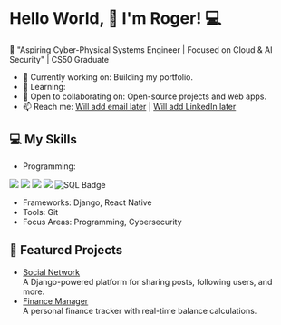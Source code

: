 # Hello World, 👋 I'm Roger! 💻

🌟 "Aspiring Cyber-Physical Systems Engineer | Focused on Cloud & AI Security" | CS50 Graduate

- 🔭 Currently working on: Building my portfolio.
- 🌱 Learning: 
- 👯 Open to collaborating on: Open-source projects and web apps.
- 📫 Reach me: [Will add email later](mailto:email@example.com) | [Will add LinkedIn later](https://linkedin.com/in/yourprofile)

## 💻 My Skills
- Programming: 
<span> 
  <img src="https://img.shields.io/badge/HTML5-E34F26?style=for-the-badge&logo=html5&logoColor=white">
  <img src="https://img.shields.io/badge/CSS3-1572B6?style=for-the-badge&logo=css3&logoColor=white">
  <img src="https://img.shields.io/badge/JavaScript-F7DF1E?style=for-the-badge&logo=javascript&logoColor=black">
  <img src="https://img.shields.io/badge/C-00599C?style=for-the-badge&logo=c&logoColor=white">
  <img src="https://img.shields.io/badge/SQL-777BB4?style=for-the-badge&logo=SQL&logoColor=white" alt="SQL Badge">
</span>

<br>

- Frameworks: Django, React Native
- Tools: Git
- Focus Areas: Programming, Cybersecurity

## 🌟 Featured Projects
- [Social Network](https://github.com/yourusername/social-network)  
  A Django-powered platform for sharing posts, following users, and more.
- [Finance Manager](https://github.com/yourusername/finance-manager)  
  A personal finance tracker with real-time balance calculations.
 
